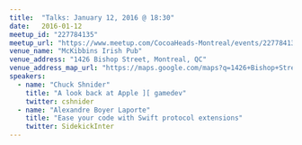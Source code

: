 ```yaml
---
title:  "Talks: January 12, 2016 @ 18:30"
date:   2016-01-12
meetup_id: "227784135"
meetup_url: "https://www.meetup.com/CocoaHeads-Montreal/events/227784135/"
venue_name: "McKibbins Irish Pub"
venue_address: "1426 Bishop Street, Montreal, QC"
venue_address_map_url: "https://maps.google.com/maps?q=1426+Bishop+Street%2C+Montreal%2C+QC%2C+H3G+2E6%2C+ca"
speakers:
  - name: "Chuck Shnider"
    title: "A look back at Apple ][ gamedev"
    twitter: cshnider
  - name: "Alexandre Boyer Laporte"
    title: "Ease your code with Swift protocol extensions"
    twitter: SidekickInter
---
```

